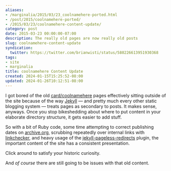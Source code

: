 ```yaml
---
aliases:
- /marginalia/2015/03/23_coolnamehere-ported.html
- /post/2015/coolnamehere-ported/
- /2015/03/23/coolnamehere-content-update/
category: post
date: 2015-03-23 00:00:00-07:00
description: The really old pages are now really old posts
slug: coolnamehere-content-update
syndication:
  twitter: https://twitter.com/brianwisti/status/580226613951930368
tags:
- site
- marginalia
title: coolnamehere Content Update
created: 2024-01-15T15:25:52-08:00
updated: 2024-01-26T10:12:51-08:00
---
```


I got bored of the old [card/coolnamehere](../../../card/coolnamehere.md)  pages effectively sitting outside of the site because of the way [Jekyll](../../../card/Jekyll.md) — and pretty much every other static blogging system — treats pages as secondary to posts. It makes sense, anyways. Once you stop bikeshedding about where to put content in your elaborate directory structure, it gets easier to add stuff.

So with a bit of Ruby code, some time attempting to correct publishing dates on [archive.org](http://archive.org), scrubbing repeatedly over internal links with [linkchecker](http://wummel.github.io/linkchecker/), and heavy usage of the [jekyll-pageless-redirects](https://github.com/nquinlan/jekyll-pageless-redirects) plugin, the important content of the site has a consistent presentation.

Click around to satisfy your historic curiosity.

And *of course* there are still going to be issues with that old content.

